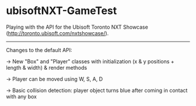 # ubisoftNXT-GameTest
Playing with the API for the Ubisoft Toronto NXT Showcase (http://toronto.ubisoft.com/nxtshowcase/).
<hr>

Changes to the default API:

-> New "Box" and "Player" classes with initialization (x & y positions + length & width) & render methods

-> Player can be moved using W, S, A, D

-> Basic collision detection: player object turns blue after coming in contact with any box
